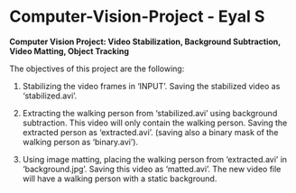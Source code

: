 # Computer-Vision-Project - Eyal S

__Computer Vision Project: Video Stabilization, Background Subtraction, Video Matting, Object Tracking__

The objectives of this project are the following:

1. Stabilizing the video frames in ‘INPUT’. Saving the stabilized video as ‘stabilized.avi’.

2. Extracting the walking person from ‘stabilized.avi’ using background subtraction. 
This video will only contain the walking person. Saving the extracted person as ‘extracted.avi’. 
(saving also a binary mask of the walking person as ‘binary.avi’).

3. Using image matting, placing the walking person from ‘extracted.avi’ in ‘background.jpg’. 
Saving this video as ‘matted.avi’. The new video file will have a walking person with a static background.
